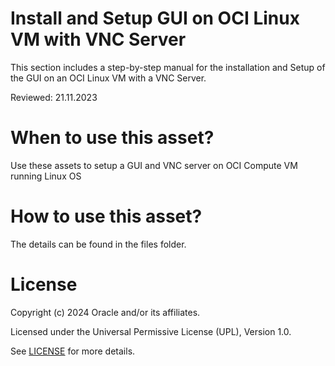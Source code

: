 # Install and Setup GUI on OCI Linux VM with VNC Server

This section includes a step-by-step manual for the installation and Setup of the GUI on an OCI Linux VM with a VNC Server.

Reviewed: 21.11.2023

# When to use this asset?

Use these assets to setup a GUI and VNC server on OCI Compute VM running Linux OS

# How to use this asset?

The details can be found in the files folder.

# License

Copyright (c) 2024 Oracle and/or its affiliates.

Licensed under the Universal Permissive License (UPL), Version 1.0.

See [LICENSE](https://github.com/oracle-devrel/technology-engineering/blob/main/LICENSE) for more details.
